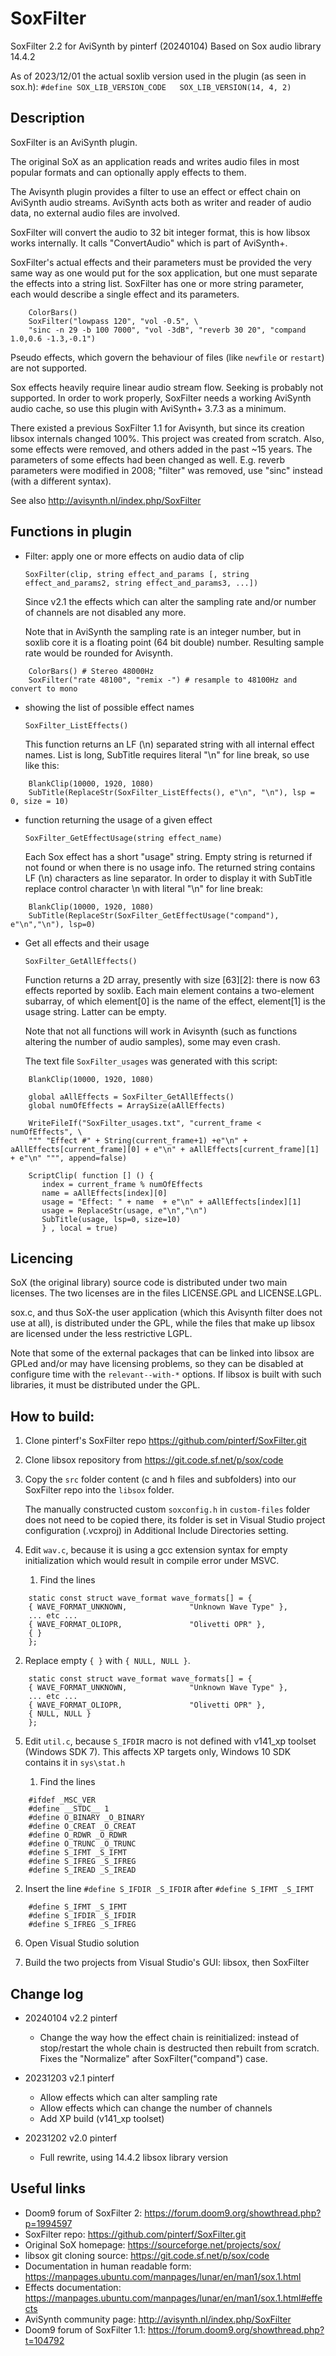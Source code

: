 # SoxFilter
SoxFilter 2.2 for AviSynth by pinterf (20240104)
Based on Sox audio library 14.4.2

As of 2023/12/01 the actual soxlib version used in the plugin (as seen in sox.h):
`#define SOX_LIB_VERSION_CODE   SOX_LIB_VERSION(14, 4, 2)`

## Description

SoxFilter is an AviSynth plugin.

The original SoX as an application reads and writes audio files in most popular 
formats and can optionally apply effects to them.

The Avisynth plugin provides a filter to use an effect or effect chain on AviSynth audio streams. 
AviSynth acts both as writer and reader of audio data, no external audio files are involved.

SoxFilter will convert the audio to 32 bit integer format, this is how libsox works internally.
It calls "ConvertAudio" which is part of AviSynth+.

SoxFilter's actual effects and their parameters must be provided the very same way 
as one would put for the sox application, but one must separate the effects into a string list.
SoxFilter has one or more string parameter, each would describe a single effect and its parameters.

```
    ColorBars()
    SoxFilter("lowpass 120", "vol -0.5", \
    "sinc -n 29 -b 100 7000", "vol -3dB", "reverb 30 20", "compand 1.0,0.6 -1.3,-0.1")
```

Pseudo effects, which govern the behaviour of files (like `newfile` or `restart`) are not supported.

Sox effects heavily require linear audio stream flow. Seeking is probably not supported.
In order to work properly, SoxFilter needs a working AviSynth audio cache, so use this plugin 
with AviSynth+ 3.7.3 as a minimum.

There existed a previous SoxFilter 1.1 for Avisynth, but since its creation libsox 
internals changed 100%. This project was created from scratch. Also, some effects were removed, 
and others added in the past ~15 years. The parameters of some effects had been changed as well.
E.g. reverb parameters were modified in 2008; "filter" was removed, use "sinc" instead 
(with a different syntax).

See also <http://avisynth.nl/index.php/SoxFilter>

## Functions in plugin

* Filter: apply one or more effects on audio data of clip

  `SoxFilter(clip, string effect_and_params [, string effect_and_params2, string effect_and_params3, ...])`

  Since v2.1 the effects which can alter the sampling rate and/or number of channels are not disabled any more.

  Note that in AviSynth the sampling rate is an integer number, but in soxlib core it is a floating
  point (64 bit double) number. Resulting sample rate would be rounded for Avisynth.

```
    ColorBars() # Stereo 48000Hz
    SoxFilter("rate 48100", "remix -") # resample to 48100Hz and convert to mono
```

* showing the list of possible effect names

  `SoxFilter_ListEffects()`

  This function returns an LF (\n) separated string with all internal effect names.
  List is long, SubTitle requires literal "\n" for line break, so use like this:

```
    BlankClip(10000, 1920, 1080)
    SubTitle(ReplaceStr(SoxFilter_ListEffects(), e"\n", "\n"), lsp = 0, size = 10)
```

* function returning the usage of a given effect

  `SoxFilter_GetEffectUsage(string effect_name)`

  Each Sox effect has a short "usage" string. Empty string is returned if not found or when
  there is no usage info.
  The returned string contains LF (\n) characters as line separator.
  In order to display it with SubTitle replace control character \n with literal "\n" for 
  line break:

```
    BlankClip(10000, 1920, 1080)
    SubTitle(ReplaceStr(SoxFilter_GetEffectUsage("compand"), e"\n","\n"), lsp=0)
```

* Get all effects and their usage

  `SoxFilter_GetAllEffects()`

  Function returns a 2D array, presently with size [63][2]: there is now 63 effects reported
  by soxlib. Each main element contains a two-element subarray, of which element[0] is the 
  name of the effect, element[1] is the usage string. Latter can be empty.

  Note that not all functions will work in Avisynth (such as functions altering the number of 
  audio samples), some may even crash.

  The text file `SoxFilter_usages` was generated with this script:

```
    BlankClip(10000, 1920, 1080)

    global aAllEffects = SoxFilter_GetAllEffects()
    global numOfEffects = ArraySize(aAllEffects)

    WriteFileIf("SoxFilter_usages.txt", "current_frame < numOfEffects", \
    """ "Effect #" + String(current_frame+1) +e"\n" + aAllEffects[current_frame][0] + e"\n" + aAllEffects[current_frame][1] + e"\n" """, append=false)

    ScriptClip( function [] () {
       index = current_frame % numOfEffects
       name = aAllEffects[index][0]
       usage = "Effect: " + name  + e"\n" + aAllEffects[index][1]
       usage = ReplaceStr(usage, e"\n","\n")
       SubTitle(usage, lsp=0, size=10)
       } , local = true)
```

## Licencing

SoX (the original library) source code is distributed under two main 
licenses. The two licenses are in the files LICENSE.GPL and LICENSE.LGPL.

sox.c, and thus SoX-the user application (which this Avisynth filter does not 
use at all), is distributed under the GPL, while the files that make up libsox 
are licensed under the less restrictive LGPL.

Note that some of the external packages that can be linked into libsox
are GPLed and/or may have licensing problems, so they can be disabled
at configure time with the `relevant--with-*` options. If libsox is built
with such libraries, it must be distributed under the GPL.

## How to build:

1. Clone pinterf's SoxFilter repo <https://github.com/pinterf/SoxFilter.git>

2. Clone libsox repository from <https://git.code.sf.net/p/sox/code>

3. Copy the `src` folder content (c and h files and subfolders) into our SoxFilter repo
   into the `libsox` folder.
   
   The manually constructed custom `soxconfig.h` in `custom-files` folder does not need
   to be copied there, its folder is set in Visual Studio project configuration (.vcxproj) 
   in Additional Include Directories setting.

4. Edit `wav.c`, because it is using a gcc extension syntax for empty initialization which
   would result in compile error under MSVC.

   1. Find the lines

```
    static const struct wave_format wave_formats[] = {
    { WAVE_FORMAT_UNKNOWN,              "Unknown Wave Type" },
    ... etc ...
    { WAVE_FORMAT_OLIOPR,               "Olivetti OPR" },
    { }
    };
```

   2. Replace empty `{ }` with `{ NULL, NULL }`.

```
    static const struct wave_format wave_formats[] = {
    { WAVE_FORMAT_UNKNOWN,              "Unknown Wave Type" },
    ... etc ...
    { WAVE_FORMAT_OLIOPR,               "Olivetti OPR" },
    { NULL, NULL }
    };
```

5. Edit `util.c`, because `S_IFDIR` macro is not defined with v141_xp toolset (Windows SDK 7).
   This affects XP targets only, Windows 10 SDK contains it in `sys\stat.h`

   1. Find the lines

```
    #ifdef _MSC_VER
    #define __STDC__ 1
    #define O_BINARY _O_BINARY
    #define O_CREAT _O_CREAT
    #define O_RDWR _O_RDWR
    #define O_TRUNC _O_TRUNC
    #define S_IFMT _S_IFMT
    #define S_IFREG _S_IFREG
    #define S_IREAD _S_IREAD
```

   2. Insert the line `#define S_IFDIR _S_IFDIR` after `#define S_IFMT _S_IFMT`

```
    #define S_IFMT _S_IFMT
    #define S_IFDIR _S_IFDIR
    #define S_IFREG _S_IFREG
```

6. Open Visual Studio solution

7. Build the two projects from Visual Studio's GUI: libsox, then SoxFilter


## Change log
- 20240104 v2.2 pinterf
  - Change the way how the effect chain is reinitialized:
    instead of stop/restart the whole chain is destructed then rebuilt from scratch.
    Fixes the "Normalize" after SoxFilter("compand") case.

- 20231203 v2.1 pinterf
  - Allow effects which can alter sampling rate
  - Allow effects which can change the number of channels
  - Add XP build (v141_xp toolset)

- 20231202 v2.0 pinterf
  - Full rewrite, using 14.4.2 libsox library version


## Useful links

* Doom9 forum of SoxFilter 2: <https://forum.doom9.org/showthread.php?p=1994597>
* SoxFilter repo: <https://github.com/pinterf/SoxFilter.git>
* Original SoX homepage: <https://sourceforge.net/projects/sox/>
* libsox git cloning source: <https://git.code.sf.net/p/sox/code>
* Documentation in human readable form: <https://manpages.ubuntu.com/manpages/lunar/en/man1/sox.1.html>
* Effects documentation: <https://manpages.ubuntu.com/manpages/lunar/en/man1/sox.1.html#effects>
* AviSynth community page: <http://avisynth.nl/index.php/SoxFilter>
* Doom9 forum of SoxFilter 1.1: <https://forum.doom9.org/showthread.php?t=104792>
